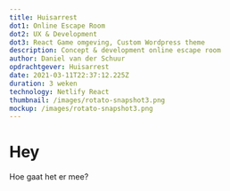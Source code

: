 ```yaml
---
title: Huisarrest
dot1: Online Escape Room
dot2: UX & Development
dot3: React Game omgeving, Custom Wordpress theme
description: Concept & development online escape room
author: Daniel van der Schuur
opdrachtgever: Huisarrest
date: 2021-03-11T22:37:12.225Z
duration: 3 weken
technology: Netlify React
thumbnail: /images/rotato-snapshot3.png
mockup: /images/rotato-snapshot3.png
---
```

# Hey

Hoe gaat het er mee?